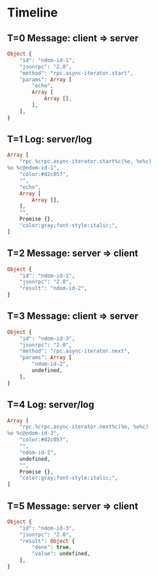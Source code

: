 # Timeline

## T=0 Message: client => server

```php
Object {
    "id": "ndom-id-1",
    "jsonrpc": "2.0",
    "method": "rpc.async-iterator.start",
    "params": Array [
        "echo",
        Array [
            Array [],
        ],
    ],
}
```

## T=1 Log: server/log

```php
Array [
    "rpc.%crpc.async-iterator.start%c(%o, %o%c)
%o %c@ndom-id-1",
    "color:#d2c057",
    "",
    "echo",
    Array [
        Array [],
    ],
    "",
    Promise {},
    "color:gray;font-style:italic;",
]
```

## T=2 Message: server => client

```php
Object {
    "id": "ndom-id-1",
    "jsonrpc": "2.0",
    "result": "ndom-id-2",
}
```

## T=3 Message: client => server

```php
Object {
    "id": "ndom-id-3",
    "jsonrpc": "2.0",
    "method": "rpc.async-iterator.next",
    "params": Array [
        "ndom-id-2",
        undefined,
    ],
}
```

## T=4 Log: server/log

```php
Array [
    "rpc.%crpc.async-iterator.next%c(%o, %o%c)
%o %c@ndom-id-3",
    "color:#d2c057",
    "",
    "ndom-id-2",
    undefined,
    "",
    Promise {},
    "color:gray;font-style:italic;",
]
```

## T=5 Message: server => client

```php
Object {
    "id": "ndom-id-3",
    "jsonrpc": "2.0",
    "result": Object {
        "done": true,
        "value": undefined,
    },
}
```
